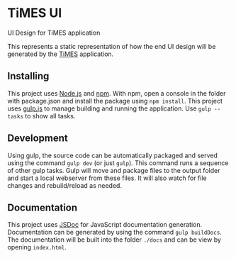 # TiMES UI
UI Design for TiMES application

This represents a static representation of how the end UI design will be generated by the [TiMES] application.

## Installing

This project uses [Node.js] and [npm]. With npm, open a console in the folder with package.json and install the package using `npm install`. This project uses [gulp.js] to manage building and running the application. Use `gulp --tasks` to show all tasks.

## Development

Using gulp, the source code can be automatically packaged and served using the command `gulp dev` (or just `gulp`). This command runs a sequence of other gulp tasks. Gulp will move and package files to the output folder and start a local webserver from these files. It will also watch for file changes and rebuild/reload as needed.

## Documentation

This project uses [JSDoc] for JavaScript documentation generation. Documentation can be generated by using the command `gulp buildDocs`. The documentation will be built into the folder `./docs` and can be view by opening `index.html`.

[TiMES]: https://github.com/UNO-CSCI4970-SP20-BOB/TiMES "TiMES Repository"
[npm]: https://www.npmjs.com/ "npm's Website"
[Node.js]: https://nodejs.org/ "Node.js's Website"
[gulp.js]: https://gulpjs.com/ "gulp.js's Website"
[JSDoc]: https://jsdoc.app/ "JSDoc's Website"
